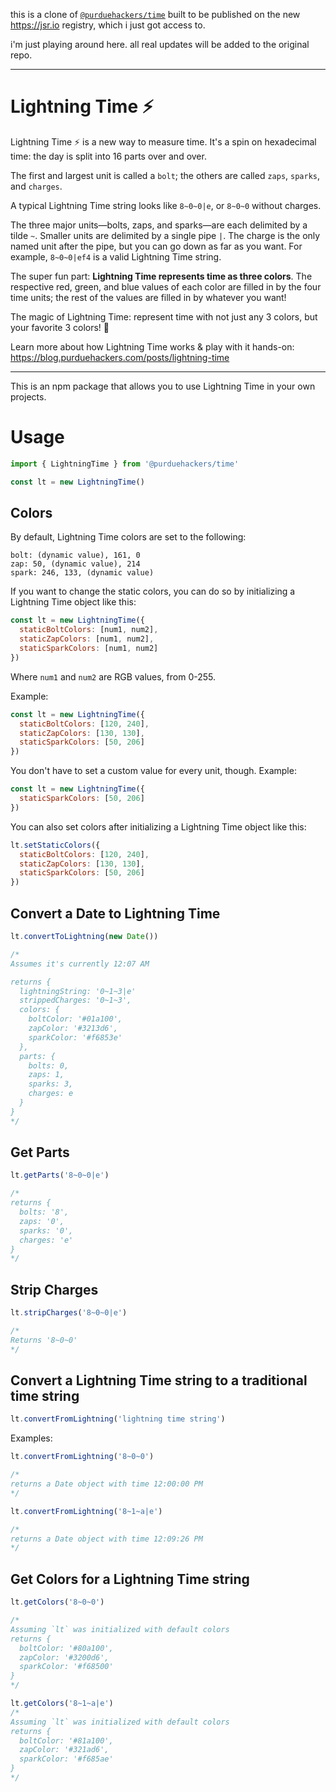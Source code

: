 this is a clone of [`@purduehackers/time`](https://github.com/purduehackers/time) built to be published on the new https://jsr.io registry, which i just got access to.

i'm just playing around here. all real updates will be added to the original repo.

---

# Lightning Time ⚡️

Lightning Time ⚡️ is a new way to measure time. It's a spin on hexadecimal time: the day is split into 16 parts over and over.

The first and largest unit is called a `bolt`; the others are called `zaps`, `sparks`, and `charges`.

A typical Lightning Time string looks like `8~0~0|e`, or `8~0~0` without charges.

The three major units—bolts, zaps, and sparks—are each delimited by a tilde `~`. Smaller units are delimited by a single pipe `|`. The charge is the only named unit after the pipe, but you can go down as far as you want. For example, `8~0~0|ef4` is a valid Lightning Time string.

The super fun part: **Lightning Time represents time as three colors**. The respective red, green, and blue values of each color are filled in by the four time units; the rest of the values are filled in by whatever you want!

The magic of Lightning Time: represent time with not just any 3 colors, but your favorite 3 colors! 🌈

Learn more about how Lightning Time works & play with it hands-on: https://blog.purduehackers.com/posts/lightning-time

---

This is an npm package that allows you to use Lightning Time in your own projects.

# Usage

```javascript
import { LightningTime } from '@purduehackers/time'

const lt = new LightningTime()
```

## Colors

By default, Lightning Time colors are set to the following:

```
bolt: (dynamic value), 161, 0
zap: 50, (dynamic value), 214
spark: 246, 133, (dynamic value)
```

If you want to change the static colors, you can do so by initializing a Lightning Time object like this:

```javascript
const lt = new LightningTime({
  staticBoltColors: [num1, num2],
  staticZapColors: [num1, num2],
  staticSparkColors: [num1, num2]
})
```

Where `num1` and `num2` are RGB values, from 0-255.

Example:

```javascript
const lt = new LightningTime({
  staticBoltColors: [120, 240],
  staticZapColors: [130, 130],
  staticSparkColors: [50, 206]
})
```

You don't have to set a custom value for every unit, though. Example:

```javascript
const lt = new LightningTime({
  staticSparkColors: [50, 206]
})
```

You can also set colors after initializing a Lightning Time object like this:

```javascript
lt.setStaticColors({
  staticBoltColors: [120, 240],
  staticZapColors: [130, 130],
  staticSparkColors: [50, 206]
})
```

## Convert a Date to Lightning Time

```javascript
lt.convertToLightning(new Date())

/*
Assumes it's currently 12:07 AM

returns {
  lightningString: '0~1~3|e'
  strippedCharges: '0~1~3',
  colors: {
    boltColor: '#01a100',
    zapColor: '#3213d6',
    sparkColor: '#f6853e'
  },
  parts: {
    bolts: 0,
    zaps: 1,
    sparks: 3,
    charges: e
  }
}
*/
```

## Get Parts

```javascript
lt.getParts('8~0~0|e')

/*
returns {
  bolts: '8',
  zaps: '0',
  sparks: '0',
  charges: 'e'
}
*/
```

## Strip Charges

```javascript
lt.stripCharges('8~0~0|e')

/*
Returns '8~0~0'
*/
```

## Convert a Lightning Time string to a traditional time string

```javascript
lt.convertFromLightning('lightning time string')
```

Examples:

```javascript
lt.convertFromLightning('8~0~0')

/*
returns a Date object with time 12:00:00 PM
*/
```

```javascript
lt.convertFromLightning('8~1~a|e')

/*
returns a Date object with time 12:09:26 PM
*/
```

## Get Colors for a Lightning Time string

```javascript
lt.getColors('8~0~0')

/*
Assuming `lt` was initialized with default colors
returns {
  boltColor: '#80a100',
  zapColor: '#3200d6',
  sparkColor: '#f68500'
}
*/
```

```javascript
lt.getColors('8~1~a|e')
/*
Assuming `lt` was initialized with default colors
returns {
  boltColor: '#81a100',
  zapColor: '#321ad6',
  sparkColor: '#f685ae'
}
*/
```
